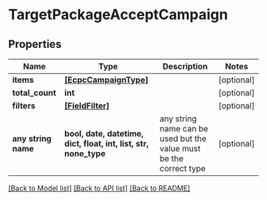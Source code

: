 # TargetPackageAcceptCampaign


## Properties
Name | Type | Description | Notes
------------ | ------------- | ------------- | -------------
**items** | [**[EcpcCampaignType]**](EcpcCampaignType.md) |  | [optional] 
**total_count** | **int** |  | [optional] 
**filters** | [**[FieldFilter]**](FieldFilter.md) |  | [optional] 
**any string name** | **bool, date, datetime, dict, float, int, list, str, none_type** | any string name can be used but the value must be the correct type | [optional]

[[Back to Model list]](../README.md#documentation-for-models) [[Back to API list]](../README.md#documentation-for-api-endpoints) [[Back to README]](../README.md)


